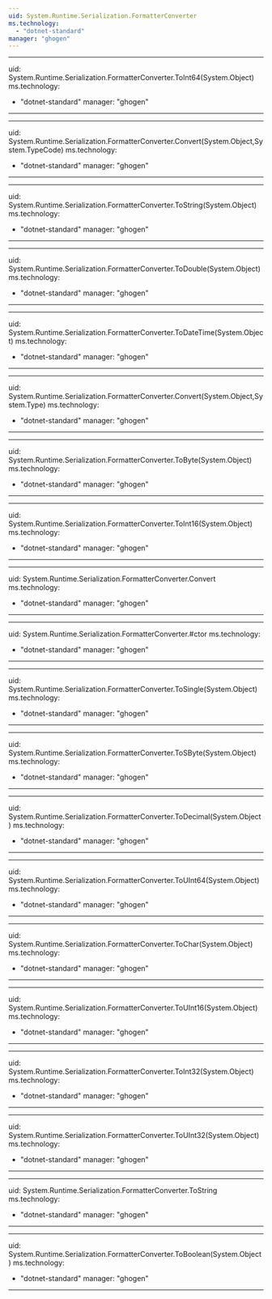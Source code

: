 ```yaml
---
uid: System.Runtime.Serialization.FormatterConverter
ms.technology: 
  - "dotnet-standard"
manager: "ghogen"
---
```


---
uid: System.Runtime.Serialization.FormatterConverter.ToInt64(System.Object)
ms.technology: 
  - "dotnet-standard"
manager: "ghogen"
---

---
uid: System.Runtime.Serialization.FormatterConverter.Convert(System.Object,System.TypeCode)
ms.technology: 
  - "dotnet-standard"
manager: "ghogen"
---

---
uid: System.Runtime.Serialization.FormatterConverter.ToString(System.Object)
ms.technology: 
  - "dotnet-standard"
manager: "ghogen"
---

---
uid: System.Runtime.Serialization.FormatterConverter.ToDouble(System.Object)
ms.technology: 
  - "dotnet-standard"
manager: "ghogen"
---

---
uid: System.Runtime.Serialization.FormatterConverter.ToDateTime(System.Object)
ms.technology: 
  - "dotnet-standard"
manager: "ghogen"
---

---
uid: System.Runtime.Serialization.FormatterConverter.Convert(System.Object,System.Type)
ms.technology: 
  - "dotnet-standard"
manager: "ghogen"
---

---
uid: System.Runtime.Serialization.FormatterConverter.ToByte(System.Object)
ms.technology: 
  - "dotnet-standard"
manager: "ghogen"
---

---
uid: System.Runtime.Serialization.FormatterConverter.ToInt16(System.Object)
ms.technology: 
  - "dotnet-standard"
manager: "ghogen"
---

---
uid: System.Runtime.Serialization.FormatterConverter.Convert
ms.technology: 
  - "dotnet-standard"
manager: "ghogen"
---

---
uid: System.Runtime.Serialization.FormatterConverter.#ctor
ms.technology: 
  - "dotnet-standard"
manager: "ghogen"
---

---
uid: System.Runtime.Serialization.FormatterConverter.ToSingle(System.Object)
ms.technology: 
  - "dotnet-standard"
manager: "ghogen"
---

---
uid: System.Runtime.Serialization.FormatterConverter.ToSByte(System.Object)
ms.technology: 
  - "dotnet-standard"
manager: "ghogen"
---

---
uid: System.Runtime.Serialization.FormatterConverter.ToDecimal(System.Object)
ms.technology: 
  - "dotnet-standard"
manager: "ghogen"
---

---
uid: System.Runtime.Serialization.FormatterConverter.ToUInt64(System.Object)
ms.technology: 
  - "dotnet-standard"
manager: "ghogen"
---

---
uid: System.Runtime.Serialization.FormatterConverter.ToChar(System.Object)
ms.technology: 
  - "dotnet-standard"
manager: "ghogen"
---

---
uid: System.Runtime.Serialization.FormatterConverter.ToUInt16(System.Object)
ms.technology: 
  - "dotnet-standard"
manager: "ghogen"
---

---
uid: System.Runtime.Serialization.FormatterConverter.ToInt32(System.Object)
ms.technology: 
  - "dotnet-standard"
manager: "ghogen"
---

---
uid: System.Runtime.Serialization.FormatterConverter.ToUInt32(System.Object)
ms.technology: 
  - "dotnet-standard"
manager: "ghogen"
---

---
uid: System.Runtime.Serialization.FormatterConverter.ToString
ms.technology: 
  - "dotnet-standard"
manager: "ghogen"
---

---
uid: System.Runtime.Serialization.FormatterConverter.ToBoolean(System.Object)
ms.technology: 
  - "dotnet-standard"
manager: "ghogen"
---
